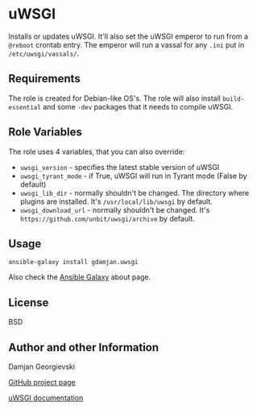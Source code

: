 uWSGI
=====

Installs or updates uWSGI. It'll also set the uWSGI emperor to run from a `@reboot` crontab entry.
The emperor will run a vassal for any `.ini` put in `/etc/uwsgi/vassals/`.


Requirements
------------

The role is created for Debian-like OS's. The role will also install `build-essential` and some `-dev`
packages that it needs to compile uWSGI.


Role Variables
--------------

The role uses 4 variables, that you can also override:

* `uwsgi_version` - specifies the latest stable version of uWSGI
* `uwsgi_tyrant_mode` - if True, uWSGI will run in Tyrant mode (False by default)
* `uwsgi_lib_dir` - normally shouldn't be changed. The directory where plugins are installed.
   It's `/usr/local/lib/uwsgi` by default.
* `uwsgi_download_url` - normally shouldn't be changed. It's `https://github.com/unbit/uwsgi/archive` by default.


Usage
-----

    ansible-galaxy install gdamjan.uwsgi

Also check the [Ansible Galaxy](https://galaxy.ansibleworks.com/intro) about page.


License
-------

BSD

Author and other Information
----------------------------

Damjan Georgievski

[GitHub project page](https://github.com/gdamjan/ansible-uwsgi)

[uWSGI documentation](http://uwsgi-docs.readthedocs.org/)
